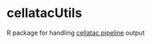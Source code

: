 # cellatacUtils
R package for handling [cellatac pipeline](https://github.com/cellgeni/cellatac) output 
